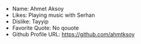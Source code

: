 - Name: Ahmet Aksoy
- Likes: Playing music with Serhan
- Dislike: Tayyip
- Favorite Quote: No qouote
- Github Profile URL: https://github.com/ahmtksoy